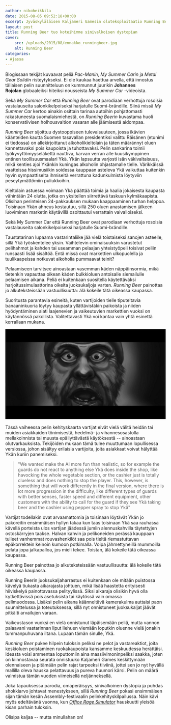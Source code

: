 ```yaml
---
author: nikoheikkila
date: 2015-08-05 09:52:18+00:00
excerpt: Jyväskyläläisen Kaljameri Gamesin oluteksploitaatio Running Beer herkuttelee suomikuvastolla kuin itse Iivana Nyhtänköljä vanhoina aikoina herran kanssa pellonlaidassa.
layout: post
title: Running Beer tuo koteihimme sinivalkoisen dystopian
cover:
    src: /uploads/2015/08/ennakko_runningbeer.jpg
    alt: Running Beer
categories:
- Ajassa
---
```


Blogissaan tekijät kuvaavat peliä _Pac-Manin_, _My Summer Carin_ ja _Metal Gear Solidin_ risteytykseksi. Ei ole kaukaa haettua arvella, että innostus tällaisen pelin suunnitteluun on kummunnut juurikin **Johannes Rojolan** globaaleiksi hiteiksi nousseista _My Summer Car_ -videoista.

Sekä _My Summer Car_ että _Running Beer_ ovat parodiaan verhottuja rosoisia vastalauseita salonkikelpoiseksi harjatulle Suomi-brändille. Siinä missä _My Summer Car_ kertoo ainakin osittain tarinaa autoihin pohjattomasti rakastuneesta suomalaismiehestä, on _Running Beerin_ kuvastama huoli konservatiivisen holhousvaltion vasaran alle jäämisestä aidompaa.

_Running Beer_ sijoittuu dystooppiseen tulevaisuuteen, jossa ikävien käänteiden kautta Suomen tasavallan presidentiksi valittu Räisänen (etunimi ei tiedossa) on allekirjoittanut alkoholikieltolain ja täten määrännyt oluen kannettavaksi pois kaupoista ja tuhottavaksi. Pelin sankarina toimii työkyvyttömyyseläkettä nauttiva, karvan verran alle kuusikymppinen entinen teollisuusmaalari Ykä. Ykän lapsuutta varjosti isän väkivaltaisuus, mikä kenties ajoi Ykänkin kuningas alkoholin ohjastamalle tielle. Värikkäissä vaatteissa hissimusiikin soidessa kauppaan asteleva Ykä vaikuttaa kuitenkin hyvin sympaattiselta ihmiseltä verrattuna kadunkulmista löytyviin peseytymättömiin puliukkoihin.

Kieltolain astuessa voimaan Ykä päättää toimia ja haalia jokaisesta kaupasta vähintään 24 olutta, jotka on yksitellen siirrettävä taskuun kylmäkaapista. Olisihan perinteisen 24-pakkauksen mukaan kaappaaminen turhan helppoa. Toisinaan Ykän ahneus kostautuu, sillä 250 oluen anastamisen jälkeen luoviminen marketin käytävillä osoittautui verrattain vaivalloiseksi.

<div class="pullquote">
Sekä My Summer Car että Running Beer ovat parodiaan verhottuja rosoisia vastalauseita salonkikelpoiseksi harjatulle Suomi-brändille.
</div>

Taustatarinan lupaama vastarintaliike jää vielä toistaiseksi sanojen asteelle, sillä Ykä työskentelee yksin. Vaihtelevin ominaisuuksin varustetut pelihahmot ja kahden tai useamman pelaajan yhteistyöpeli toisivat peliin runsaasti lisää sisältöä. Entä missä ovat markettien ulkopuolella ja tuulikaapeissa notkuvat alkoholia pummaavat teinit?

Pelaamiseen tarvitsee ainoastaan vasemman käden näppäinsormia, mikä tietenkin vapauttaa oikean käden bulkkioluen antoisalle siemailulle pelaamisen aikana. Peliä ei kuitenkaan suositella käytettäväksi harjoitussimulaattorina oikeita juoksukaljoja varten. _Running Beer_ painottaa jo alkuteksteissään vastuullisuutta: älä kokeile tätä oikeassa kaupassa.

Suoritusta parantavia esineitä, kuten vartijoiden tielle tiputeltavia banaaninkuoria löytyy kaupasta yllättävistäkin paikoista ja niiden hyödyntäminen alati laajenevien ja vaikeutuvien markettien vuoksi on käytännössä pakollista. Valitettavasti Ykä voi kantaa vain yhtä esinettä kerrallaan mukana.

[![Running Beer - Ykä](/uploads/2015/08/runningbeer_yka.jpg)](/uploads/2015/08/runningbeer_yka.jpg)

Tässä vaiheessa pelin kehityskaarta vartijat eivät vielä välitä heidän tai muiden asiakkaiden tönimisestä, hedelmä- ja vihannesosastolla mellakoinnista tai muusta epäilyttävästä käytöksestä -- ainoastaan olutvarkauksista. Tekijöiden mukaan tämä tulee muuttumaan lopullisessa versiossa, johon sisältyy erilaisia vartijoita, joita asiakkaat voivat hälyttää Ykän kuriin panemiseksi.

> "We wanted make the AI more fun than realistic, so for example the guards do not react to anything else Ykä does inside the shop, like havocking the whole vegetable section, or the cashier just is totally clueless and does nothing to stop the player. This, however, is something that will work differently in the final version, where there is lot more progression in the difficulty, like different types of guards with better senses, faster speed and different equipment, other customers with the ability to call for the guard if they see Ykä taking beer and the cashier using pepper spray to stop Ykä"

Vartijat todellakin ovat arvaamattomia ja toisinaan löytävät Ykän jo pakoreitin ensimmäisen hyllyn takaa kun taas toisinaan Ykä saa rauhassa kävellä porteista ulos vartijan jäädessä jumiin alennuskahvilla täytettyjen ostoskärryjen taakse. Halvan kahvin ja pelikoneiden perässä kauppaan tulleet vanhemmat rouvashenkilöt saa pois tieltä riemastuttavan epäkorrektein keinoin kumoon potkimalla. Voipa jähmettyneillä mummoilla pelata jopa jalkapalloa, jos mieli tekee. Toistan, älä kokeile tätä oikeassa kaupassa.

<div class="pullquote">
Running Beer painottaa jo alkuteksteissään vastuullisuutta: älä kokeile tätä oikeassa kaupassa.
</div>

Running Beerin juoksukaljaharrastus ei kuitenkaan ole mitään puistossa kävelyä tiukasta aikarajasta johtuen, mikä lisää haastetta erityisesti hiiviskelyä painottavassa pelityylissä. Siksi aikaraja olisikin hyvä olla kytkettävissä pois asetuksista tai käytössä vain omassa pelimuodossa. Lisäksi pelin aikana käänneltävä kamerakulma auttaisi paon suunnittelussa ja toteutuksessa, sillä nyt onnistuneet juoksukaljat jäävät pitkälti arvailujen varaan.

Vaikeustason vuoksi en vielä onnistunut läpäisemään peliä, mutta vannon palaavani vastarinnan liput liehuen viemään loputkin oluenne vielä jonakin tummanpuhuvana iltana. Lupaan tämän sinulle, Ykä.

_Running Beer_ pukee hilpein tuloksin peliksi ne pelot ja vastareaktiot, joita keskioluen poistaminen ruokakaupoista kansamme keskuudessa herättäisi. Ideasta voisi ammentaa loputtomiin aina massiivimoninpeliksi saakka, joten on kiinnostavaa seurata onnistuuko Kaljameri Games keskittymään olennaiseen ja pitämään pelin rajat tarpeeksi tiiviinä, jottei sen jo nyt hyvällä mallilla oleva hauska pelattavuus ja pureva huumori kärsi. Pelin on määrä valmistua tämän vuoden viimeisellä neljänneksellä.

Joka tapauksessa parodia, omaperäisyys, sinivalkoinen dystopia ja puhdas shokkiarvo johtavat menestykseen, sillä _Running Beer_ pokasi ensimmäisen sijan tämän kesän Assembly-festivaalin pelinkehityskilpailussa. Näin kävi myös edeltävänä vuonna, kun [_Office Rage Simulator_](https://www.youtube.com/watch?v=_6AeZLFKwl8) hauskuutti yleisöä kisan parhain tuloksin.

Olisipa kaljaa -- mutta minullahan on!
